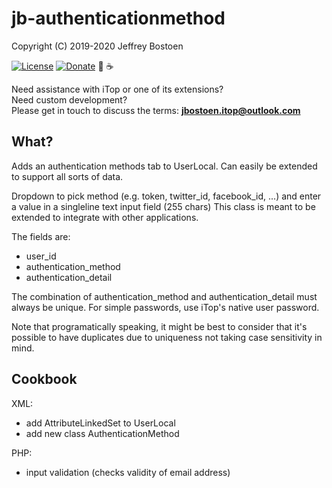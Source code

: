 # jb-authenticationmethod
Copyright (C) 2019-2020 Jeffrey Bostoen

[![License](https://img.shields.io/github/license/jbostoen/iTop-custom-extensions)](https://github.com/jbostoen/iTop-custom-extensions/blob/master/license.md)
[![Donate](https://img.shields.io/badge/Donate-PayPal-green.svg)](https://www.paypal.me/jbostoen)
🍻 ☕

Need assistance with iTop or one of its extensions?  
Need custom development?  
Please get in touch to discuss the terms: **jbostoen.itop@outlook.com**

## What?
Adds an authentication methods tab to UserLocal. Can easily be extended to support all sorts of data. 

Dropdown to pick method (e.g. token, twitter_id, facebook_id, ...) and enter a value in a singleline text input field (255 chars)
This class is meant to be extended to integrate with other applications.

The fields are:
* user_id
* authentication_method
* authentication_detail

The combination of authentication_method and authentication_detail must always be unique.
For simple passwords, use iTop's native user password.

Note that programatically speaking, it might be best to consider that it's possible to 
have duplicates due to uniqueness not taking case sensitivity in mind.

## Cookbook

XML:
* add AttributeLinkedSet to UserLocal
* add new class AuthenticationMethod

PHP:
* input validation (checks validity of email address)


